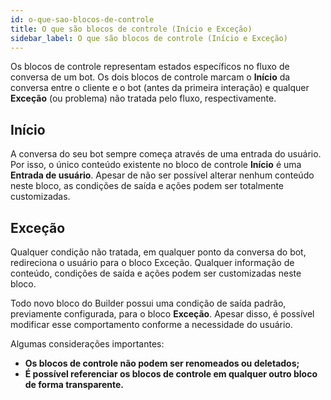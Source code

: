 ```yaml
---
id: o-que-sao-blocos-de-controle
title: O que são blocos de controle (Início e Exceção)
sidebar_label: O que são blocos de controle (Início e Exceção)
---
```


Os blocos de controle representam estados específicos no fluxo de conversa de um bot. Os dois blocos de controle marcam o **Início** da conversa entre o cliente e o bot (antes da primeira interação) e qualquer **Exceção** (ou problema) não tratada pelo fluxo, respectivamente.

## Início
A conversa do seu bot sempre começa através de uma entrada do usuário. Por isso, o único conteúdo existente no bloco de controle **Início** é uma **Entrada de usuário**. Apesar de não ser possível alterar nenhum conteúdo neste bloco, as condições de saída e ações podem ser totalmente customizadas.

## Exceção
Qualquer condição não tratada, em qualquer ponto da conversa do bot, redireciona o usuário para o bloco Exceção. Qualquer informação de conteúdo, condições de saída e ações podem ser customizadas neste bloco.

Todo novo bloco do Builder possui uma condição de saída padrão, previamente configurada, para o bloco **Exceção**. Apesar disso, é possível modificar esse comportamento conforme a necessidade do usuário.

Algumas considerações importantes:

* **Os blocos de controle não podem ser renomeados ou deletados;**
* **É possível referenciar os blocos de controle em qualquer outro bloco de forma transparente.**
